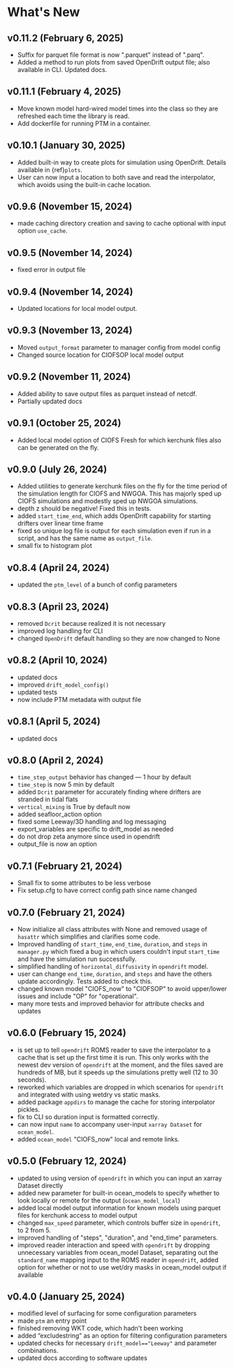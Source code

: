 # What's New

## v0.11.2 (February 6, 2025)

* Suffix for parquet file format is now ".parquet" instead of ".parq".
* Added a method to run plots from saved OpenDrift output file; also available in CLI. Updated docs.

## v0.11.1 (February 4, 2025)

* Move known model hard-wired model times into the class so they are refreshed each time the library is read.
* Add dockerfile for running PTM in a container.

## v0.10.1 (January 30, 2025)

* Added built-in way to create plots for simulation using OpenDrift. Details available in {ref}`plots`.
* User can now input a location to both save and read the interpolator, which avoids using the built-in cache location.

## v0.9.6 (November 15, 2024)

* made caching directory creation and saving to cache optional with input option `use_cache`.

## v0.9.5 (November 14, 2024)

* fixed error in output file

## v0.9.4 (November 14, 2024)

* Updated locations for local model output.

## v0.9.3 (November 13, 2024)

* Moved `output_format` parameter to manager config from model config
* Changed source location for CIOFSOP local model output

## v0.9.2 (November 11, 2024)

* Added ability to save output files as parquet instead of netcdf.
* Partially updated docs

## v0.9.1 (October 25, 2024)

* Added local model option of CIOFS Fresh for which kerchunk files also can be generated on the fly.

## v0.9.0 (July 26, 2024)

* Added utilities to generate kerchunk files on the fly for the time period of the simulation length for CIOFS and NWGOA. This has majorly sped up CIOFS simulations and modestly sped up NWGOA simulations.
* depth z should be negative! Fixed this in tests.
* added `start_time_end`, which adds OpenDrift capability for starting drifters over linear time frame
* fixed so unique log file is output for each simulation even if run in a script, and has the same name as `output_file`.
* small fix to histogram plot

## v0.8.4 (April 24, 2024)

* updated the `ptm_level` of a bunch of config parameters

## v0.8.3 (April 23, 2024)

* removed `Dcrit` because realized it is not necessary
* improved log handling for CLI
* changed `OpenDrift` default handling so they are now changed to None

## v0.8.2 (April 10, 2024)

* updated docs
* improved `drift_model_config()`
* updated tests
* now include PTM metadata with output file

## v0.8.1 (April 5, 2024)

* updated docs

## v0.8.0 (April 2, 2024)

* `time_step_output` behavior has changed — 1 hour by default
* `time_step` is now 5 min by default
* added `Dcrit` parameter for accurately finding where drifters are stranded in tidal flats
* `vertical_mixing` is True by default now
* added seafloor_action option
* fixed some Leeway/3D handling and log messaging
* export_variables are specific to drift_model as needed
* do not drop zeta anymore since used in opendrift
* output_file is now an option


## v0.7.1 (February 21, 2024)

* Small fix to some attributes to be less verbose
* Fix setup.cfg to have correct config path since name changed


## v0.7.0 (February 21, 2024)

* Now initialize all class attributes with None and removed usage of `hasattr` which simplifies and clarifies some code.
* Improved handling of `start_time`, `end_time`, `duration`, and `steps` in `manager.py` which fixed a bug in which users couldn't input `start_time` and have the simulation run successfully.
* simplified handling of `horizontal_diffusivity` in `opendrift` model.
* user can change `end_time`, `duration`, and `steps` and have the others update accordingly. Tests added to check this.
* changed known model "CIOFS_now" to "CIOFSOP" to avoid upper/lower issues and include "OP" for "operational".
* many more tests and improved behavior for attribute checks and updates


## v0.6.0 (February 15, 2024)

* is set up to tell `opendrift` ROMS reader to save the interpolator to a cache that is set up the first time it is run. This only works with the newest dev version of `opendrift` at the moment, and the files saved are hundreds of MB, but it speeds up the simulations pretty well (12 to 30 seconds).
* reworked which variables are dropped in which scenarios for `opendrift` and integrated with using wetdry vs static masks.
* added package `appdirs` to manage the cache for storing interpolator pickles.
* fix to CLI so duration input is formatted correctly.
* can now input `name` to accompany user-input `xarray Dataset` for `ocean_model`.
* added `ocean_model` "CIOFS_now" local and remote links.


## v0.5.0 (February 12, 2024)

* updated to using version of `opendrift` in which you can input an xarray Dataset directly
* added new parameter for built-in ocean_models to specify whether to look locally or remote for the output (`ocean_model_local`)
* added local model output information for known models using parquet files for kerchunk access to model output
* changed `max_speed` parameter, which controls buffer size in `opendrift`, to 2 from 5.
* improved handling of "steps", "duration", and "end_time" parameters.
* improved reader interaction and speed with `opendrift` by dropping unnecessary variables from ocean_model Dataset, separating out the `standard_name` mapping input to the ROMS reader in `opendrift`, added option for whether or not to use wet/dry masks in ocean_model output if available


## v0.4.0 (January 25, 2024)

* modified level of surfacing for some configuration parameters
* made `ptm` an entry point
* finished removing WKT code, which hadn't been working
* added “excludestring” as an option for filtering configuration parameters
* updated checks for necessary `drift_model=="Leeway"` and parameter combinations.
* updated docs according to software updates
